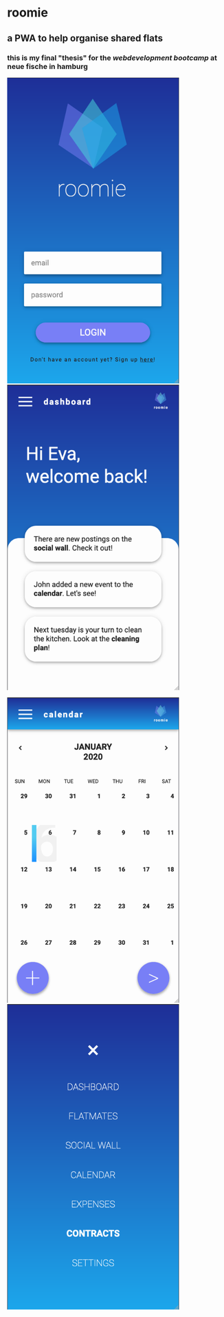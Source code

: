 # roomie 

## a PWA to help organise shared flats
### this is my final "thesis" for the *webdevelopment bootcamp* at neue fische in hamburg

<p><img src="./src/images/login.png" width="400"> <img src="./src/images/dashboard.png" width="400">
</p>
<p>
  <img src="./src/images/calendar.png" width="400"> <img src="./src/images/nav.png" width="400">
</p>

